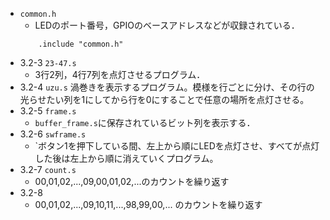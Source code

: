 - `common.h`
	- LEDのポート番号，GPIOのベースアドレスなどが収録されている．
	```Assembly
		.include "common.h"
	```
- 3.2-3	`23-47.s`
	- 3行2列，4行7列を点灯させるプログラム．
- 3.2-4	`uzu.s`
	渦巻きを表示するプログラム。模様を行ごとに分け、その行の光らせたい列を1にしてから行を0にすることで任意の場所を点灯させる。
- 3.2-5	`frame.s`
	-	`buffer_frame.s`に保存されているビット列を表示する．
- 3.2-6 `swframe.s`
	-	`ボタン1を押下している間、左上から順にLEDを点灯させ、すべてが点灯した後は左上から順に消えていくプログラム。
- 3.2-7	`count.s`
	- 00,01,02,...,09,00,01,02,...のカウントを繰り返す
- 3.2-8
	- 00,01,02,...,09,10,11,...,98,99,00,... のカウントを繰り返す
